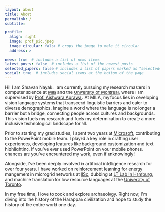 ```yaml
---
layout: about
title: About
permalink: /
subtitle: 

profile:
  align: right
  image: prof_pic.jpeg
  image_circular: false # crops the image to make it circular
  address: >

news: true  # includes a list of news items
latest_posts: false  # includes a list of the newest posts
selected_papers: false # includes a list of papers marked as "selected={true}"
social: true  # includes social icons at the bottom of the page
---
```


<!-- Hi! I am Shravan Nayak. I am pursuing my CS research masters at Mila and the University of Montreal under the guidance of Professor Aishwarya Agrawal. -->
Hi! I am Shravan Nayak. I am currently pursuing my research masters in computer science at [Mila](https://mila.quebec/en/) and the [University of Montreal](https://www.umontreal.ca/en/), where I am supervised by [Prof. Aishwara Agrawal](https://www.iro.umontreal.ca/~agrawal/). At MILA, my focus lies in developing vision language systems that transcend linguistic barriers and cater to diverse demographics. Imagine a world where the language is no longer a barrier but a bridge, connecting people across cultures and backgrounds. This vision fuels my research and fuels my determination to create a more inclusive technological landscape for all.

Prior to starting my grad studies, I spent two years at [Microsoft](https://www.microsoft.com/), contributing to the PowerPoint mobile team. I played a key role in crafting user experiences, developing features like background customization and text highlighting. If you've ever used PowerPoint on your mobile phones, chances are you've encountered my work, even if unknowingly!

Alongside, I've been deeply involved in artificial intelligence research for over four years. I have worked on reinforcement learning for energy mangement in microgrid networks at [IISc](https://www.csa.iisc.ac.in/~shalabh/), dubbing at [LT Lab in Hamburg](https://www.inf.uni-hamburg.de/en/inst/ab/lt/home.html), and machine translation for low resource languages at the [University of Toronto](https://www.utoronto.ca/).

In my free time, I love to cook and explore archaeology. Right now, I'm diving into the history of the Harappan civilization and hope to study the history of the entire world one day.
